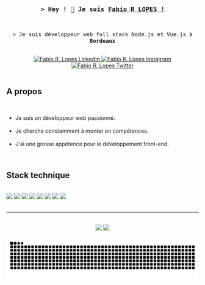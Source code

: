 <!-- Intro  -->
<h3 align="center">
   <samp>&gt; Hey ! 👋 Je suis
           <b><a target="_blank" href="https://fabiolopes.fr">Fabio R LOPES !</a></b>
   </samp>
</h3>

<br>
 
<p align="center"> 
  <samp>&gt;
    Je suis développeur web full stack Node.js et Vue.js à <b>Bordeaux</b>
  </samp>
</p>

<br>

<div align="center">
  <a href="https://linkedin.com/in/fabiodevcode/">
    <img src="https://img.shields.io/badge/LinkedIn-0077B5?style=for-the-badge&logo=linkedin&logoColor=white" alt="Fabio R. Lopes LinkedIn"/>
  </a>
  <a href="https://www.instagram.com/fabiodevcode/">
    <img src="https://img.shields.io/badge/Instagram-fe4164?style=for-the-badge&logo=instagram&logoColor=white" alt="Fabio R. Lopes Instagram" />
  </a>
  <a href="https://twitter.com/FabioDevCode">
    <img src="https://img.shields.io/badge/Twitter-1DA1F2?style=for-the-badge&logo=twitter&logoColor=white" alt="Fabio R. Lopes Twitter"  />
  </a>
</div>

<br>

<!-- A propos -->
 ## A propos

 <br>

<div align="center">

  <ul align="left"> 
    <li>
      Je suis un développeur web passionné.
    </li>
    <br>
    <li>
      Je cherche constamment à monter en compétences.
    </li>
    <br>
    <li>
      J'ai une grosse appétence pour le développement front-end.
    </li>  
  </ul>



</div>


<br>

<!-- Stack -->
## Stack technique

<br>

<div align="left">
  <img src="https://img.shields.io/badge/JavaScript-F7DF1E?style=for-the-badge&logo=javascript&logoColor=black"/>
  <img src="https://img.shields.io/badge/Node.js-43853D?style=for-the-badge&logo=node.js&logoColor=white"/>
  <img src="https://img.shields.io/badge/Express.js-404D59?style=for-the-badge&logo=Express&logoColor=white"/>
  <img src="https://img.shields.io/badge/Vue.js-35495E?style=for-the-badge&logo=vue.js&logoColor=4FC08D"/>
  <img src="https://img.shields.io/badge/jQuery-F2F2F2?style=for-the-badge&logo=jquery&logoColor=13609E"/>
  <img src="https://img.shields.io/badge/HTML-E34F26?style=for-the-badge&logo=html5&logoColor=white"/>
  <img src="https://img.shields.io/badge/CSS-1572B6?style=for-the-badge&logo=css3&logoColor=white"/>
  <img src="https://img.shields.io/badge/Sass-C6538C?style=for-the-badge&logo=sass&logoColor=white"/>
</div>


<!--  
<h5>En cours d'exploration :</h5>
<div align="left">
  <img src="https://img.shields.io/badge/TypeScript-007ACC?style=for-the-badge&logo=typescript&logoColor=white"/>
</div> 

<h5>Intérêt et exploration future :</h5>
<div align="left">
  <img src="https://img.shields.io/badge/nginx-%23009639.svg?style=for-the-badge&logo=nginx&logoColor=white"/>
  <img src="https://img.shields.io/badge/Docker-086DD7?style=for-the-badge&logo=docker&logoColor=white"/>
  <img src="https://img.shields.io/badge/Nuxt.js-0C0C0D?style=for-the-badge&logo=nuxt.js&logoColor=4FC08D"/>
  <img src="https://img.shields.io/badge/python-3670A0?style=for-the-badge&logo=python&logoColor=ffdd54"/>
  <img src="https://img.shields.io/badge/Flutter-02569B?style=for-the-badge&logo=flutter&logoColor=white"/>
   <img src="https://img.shields.io/badge/C%23-5C2D91?style=for-the-badge&logo=c-sharp&logoColor=white"/>
</div> 
-->

<br>

---

<br>

<div align="center" display="inline-block">
  <img height="160em" src="https://github-readme-stats.vercel.app/api/top-langs/?username=FabioDevCode&layout=compact&langs_count=6&theme=vue-dark&border_radius=8px"/>
  <img height="160em" src="https://github-readme-stats.vercel.app/api?username=FabioDevCode&theme=vue-dark&border_radius=8px"/> 
</div>

<br>

<div align="center" display="inline-block">
  
  <picture>
    <source media="(prefers-color-scheme: dark)" srcset="https://raw.githubusercontent.com/FabioDevCode/FabioDevCode/output/github-contribution-grid-snake-dark.svg">
    <source media="(prefers-color-scheme: light)" srcset="https://raw.githubusercontent.com/FabioDevCode/FabioDevCode/output/github-contribution-grid-snake-dark.svg">
    <img alt="github contribution grid snake animation" src="https://raw.githubusercontent.com/FabioDevCode/FabioDevCode/output/github-contribution-grid-snake.svg">
  </picture>
  
</div>

<br>


<!--
  <img src="https://github-readme-streak-stats.herokuapp.com/?user=FabioDevCode&layout=compact&langs_count=6&theme=vue-dark&border_radius=8px" alt="Fabio Stats"/>
  <img src="https://github-readme-activity-graph.cyclic.app/graph?username=FabioDevCode&custom_title=Commit%20/%20Jour&theme=vue&bg_color=22272E&hide_title=true&color=ADBAC7&hide_border=true" />
-->

